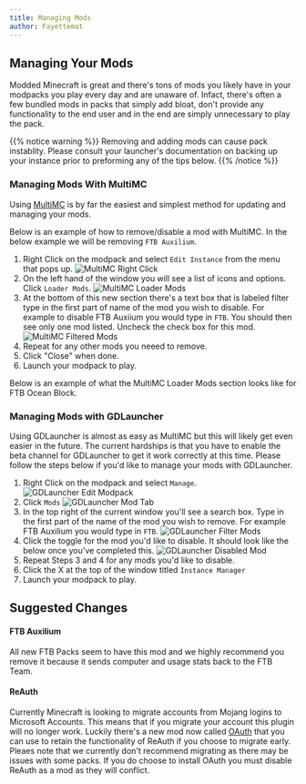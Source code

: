 ```yaml
---
title: Managing Mods
author: Fayettemat
---
```


## Managing Your Mods
Modded Minecraft is great and there's tons of mods you likely have in your modpacks you play every day and are unaware of. Infact, there's often a few bundled mods in packs that simply add bloat, don't provide any functionality to the end user and in the end are simply unnecessary to play the pack.


{{% notice warning %}}
Removing and adding mods can cause pack instablity. Please consult your launcher's documentation on backing up your instance prior to preforming any of the tips below.
{{% /notice %}}


### Managing Mods With MultiMC
Using [MultiMC](https://multimc.org/) is by far the easiest and simplest method for updating and managing your mods. 

Below is an example of how to remove/disable a mod with MultiMC. In the below example we will be removing `FTB Auxilium`.

1. Right Click on the modpack and select `Edit Instance` from the menu that pops up.
![MultiMC Right Click](../../../assets/images/multimc/multimc-rightclick.png) 
2. On the left hand of the window you will see a list of icons and options. Click `Loader Mods`.
![MultiMC Loader Mods](../../../assets/images/multimc/multimc-loadermods.png) 
3. At the bottom of this new section there's a text box that is labeled filter type in the first part of name of the mod you wish to disable. For example to disable FTB Auxiium you would type in `FTB`. You should then see only one mod listed. Uncheck the check box for this mod.
![MultiMC Filtered Mods](../../../assets/images/multimc/multimc-filtered.png) 
4. Repeat for any other mods you neeed to remove.
5. Click "Close" when done.
6. Launch your modpack to play.

Below is an example of what the MultiMC Loader Mods section looks like for FTB Ocean Block.

### Managing Mods with GDLauncher
Using GDLauncher is almost as easy as MultiMC but this will likely get even easier in the future. The current hardships is that you have to enable the beta channel for GDLauncher to get it work correctly at this time. Please follow the steps below if you'd like to manage your mods with GDLauncher.

1. Right Click on the modpack and select `Manage`.
![GDLauncher Edit Modpack](../../../assets/images/gdlauncher/gdlauncher-rightclick.png) 
2. Click `Mods`
![GDLauncher Mod Tab](../../../assets/images/gdlauncher/gdlauncher-manage-mods.png)
3. In the top right of the current window you'll see a search box. Type in the first part of the name of the mod you wish to remove. For example FTB Auxilium you would type in `FTB`.
![GDLauncher Filter Mods](../../../assets/images/gdlauncher/gdlauncher-filter-mods.png)
4. Click the toggle for the mod you'd like to disable. It should look like the below once you've completed this.
![GDLauncher Disabled Mod](../../../assets/images/gdlauncher/gdlauncher-disabled-mod.png)
5. Repeat Steps 3 and 4 for any mods you'd like to disable.
6. Click the X at the top of the window titled `Instance Manager`
7. Launch your modpack to play.

## Suggested Changes

#### FTB Auxilium
All new FTB Packs seem to have this mod and we highly recommend you remove it because it sends computer and usage stats back to the FTB Team. 

#### ReAuth
Currently Minecraft is looking to migrate accounts from Mojang logins to Microsoft Accounts. This means that if you migrate your account this plugin will no longer work. Luckily there's a new mod now called [OAuth](https://www.curseforge.com/minecraft/mc-mods/oauth) that you can use to retain the functionality of ReAuth if you choose to migrate early. Pleaes note that we currently don't recommend migrating as there may be issues with some packs. If you do choose to install OAuth you must disable ReAuth as a mod as they will conflict.
